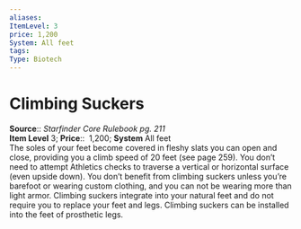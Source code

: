 ```yaml
---
aliases: 
ItemLevel: 3
price: 1,200
System: All feet
tags: 
Type: Biotech
---
```


# Climbing Suckers

**Source**:: _Starfinder Core Rulebook pg. 211_  
**Item Level** 3;
**Price**::  1,200; **System** All feet  
The soles of your feet become covered in fleshy slats you can open and close, providing you a climb speed of 20 feet (see page 259). You don’t need to attempt Athletics checks to traverse a vertical or horizontal surface (even upside down). You don’t benefit from climbing suckers unless you’re barefoot or wearing custom clothing, and you can not be wearing more than light armor. Climbing suckers integrate into your natural feet and do not require you to replace your feet and legs. Climbing suckers can be installed into the feet of prosthetic legs.
